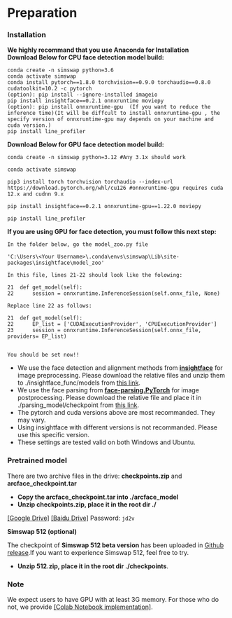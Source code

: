 
# Preparation

### Installation
**We highly recommand that you use Anaconda for Installation**  
**Download Below for CPU face detection model build:**
```
conda create -n simswap python=3.6
conda activate simswap
conda install pytorch==1.8.0 torchvision==0.9.0 torchaudio==0.8.0 cudatoolkit=10.2 -c pytorch
(option): pip install --ignore-installed imageio
pip install insightface==0.2.1 onnxruntime moviepy
(option): pip install onnxruntime-gpu  (If you want to reduce the inference time)(It will be diffcult to install onnxruntime-gpu , the specify version of onnxruntime-gpu may depends on your machine and cuda version.)
pip install line_profiler
```
**Download Below for GPU face detection model build:**
```
conda create -n simswap python=3.12 #Any 3.1x should work

conda activate simswap

pip3 install torch torchvision torchaudio --index-url https://download.pytorch.org/whl/cu126 #onnxruntime-gpu requires cuda 12.x and cudnn 9.x

pip install insightface==0.2.1 onnxruntime-gpu==1.22.0 moviepy

pip install line_profiler
```
**If you are using GPU for face detection, you must follow this next step:**
```
In the folder below, go the model_zoo.py file

'C:\Users\<Your Username>\.conda\envs\simswap\Lib\site-packages\insightface\model_zoo'

In this file, lines 21-22 should look like the folowing:

21  def get_model(self):
22      session = onnxruntime.InferenceSession(self.onnx_file, None)

Replace line 22 as follows:

21  def get_model(self):
22      EP_list = ['CUDAExecutionProvider', 'CPUExecutionProvider']
23      session = onnxruntime.InferenceSession(self.onnx_file, providers= EP_list)


You should be set now!!
```



- We use the face detection and alignment methods from **[insightface](https://github.com/deepinsight/insightface)** for image preprocessing. Please download the relative files and unzip them to ./insightface_func/models from [this link](https://drive.google.com/file/d/1goH5lO8BAhTpRhpBeXqWEcGkxiiLlgx9/view).
- We use the face parsing from **[face-parsing.PyTorch](https://github.com/zllrunning/face-parsing.PyTorch)** for image postprocessing. Please download the relative file and place it in ./parsing_model/checkpoint from [this link](https://drive.google.com/file/d/154JgKpzCPW82qINcVieuPH3fZ2e0P812/view).
- The pytorch and cuda versions above are most recommanded. They may vary.
- Using insightface with different versions is not recommanded. Please use this specific version.
- These settings are tested valid on both Windows and Ubuntu.

### Pretrained model
There are two archive files in the drive: **checkpoints.zip** and **arcface_checkpoint.tar**

- **Copy the arcface_checkpoint.tar into ./arcface_model**
- **Unzip checkpoints.zip, place it in the root dir ./**

[[Google Drive]](https://drive.google.com/drive/folders/1jV6_0FIMPC53FZ2HzZNJZGMe55bbu17R?usp=sharing)
[[Baidu Drive]](https://pan.baidu.com/s/1wFV11RVZMHqd-ky4YpLdcA) Password: ```jd2v```

**Simswap 512 (optional)**

The checkpoint of **Simswap 512 beta version** has been uploaded in [Github release](https://github.com/neuralchen/SimSwap/releases/download/512_beta/512.zip).If you want to experience Simswap 512, feel free to try.
- **Unzip 512.zip, place it in the root dir ./checkpoints**.


### Note
We expect users to have GPU with at least 3G memory. For those who do not, we provide [[Colab Notebook implementation]](https://colab.research.google.com/github/neuralchen/SimSwap/blob/main/SimSwap%20colab.ipynb).
